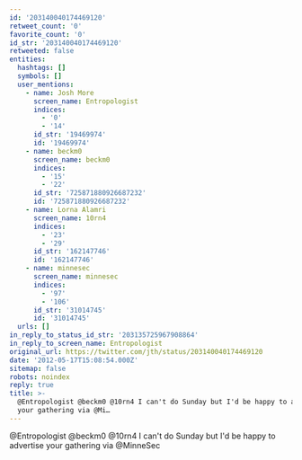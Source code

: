 ```yaml
---
id: '203140040174469120'
retweet_count: '0'
favorite_count: '0'
id_str: '203140040174469120'
retweeted: false
entities:
  hashtags: []
  symbols: []
  user_mentions:
    - name: Josh More
      screen_name: Entropologist
      indices:
        - '0'
        - '14'
      id_str: '19469974'
      id: '19469974'
    - name: beckm0
      screen_name: beckm0
      indices:
        - '15'
        - '22'
      id_str: '725871880926687232'
      id: '725871880926687232'
    - name: Lorna Alamri
      screen_name: 10rn4
      indices:
        - '23'
        - '29'
      id_str: '162147746'
      id: '162147746'
    - name: minnesec
      screen_name: minnesec
      indices:
        - '97'
        - '106'
      id_str: '31014745'
      id: '31014745'
  urls: []
in_reply_to_status_id_str: '203135725967908864'
in_reply_to_screen_name: Entropologist
original_url: https://twitter.com/jth/status/203140040174469120
date: '2012-05-17T15:08:54.000Z'
sitemap: false
robots: noindex
reply: true
title: >-
  @Entropologist @beckm0 @10rn4 I can't do Sunday but I'd be happy to advertise
  your gathering via @Mi…
---
```


@Entropologist @beckm0 @10rn4 I can't do Sunday but I'd be happy to advertise your gathering via @MinneSec